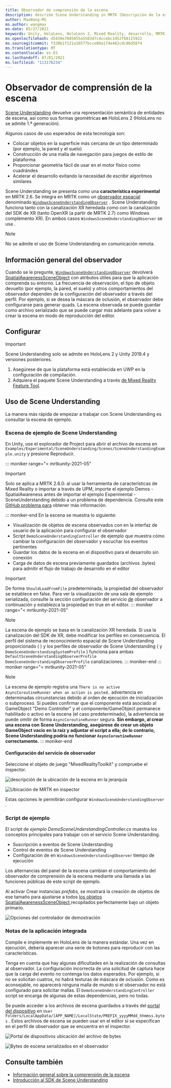 ```yaml
---
title: Observador de comprensión de la escena
description: describe Scene Understanding in MRTK (Descripción de la escena en MRTK)
author: MaxWang-MS
ms.author: wangmax
ms.date: 05/27/2021
keywords: Unity, HoloLens, HoloLens 2, Mixed Reality, desarrollo, MRTK, Scene Understanding
ms.openlocfilehash: d5430e7885055a550347c4ccebc1452f68125922
ms.sourcegitcommit: f338b1f121a10577bcce08a174e462cdc86d5874
ms.translationtype: MT
ms.contentlocale: es-ES
ms.lasthandoff: 07/01/2021
ms.locfileid: "113176234"
---
```

# <a name="scene-understanding-observer"></a>Observador de comprensión de la escena

[Scene Understanding](/windows/mixed-reality/scene-understanding) devuelve una representación semántica de entidades de escena, así como sus formas geométricas __en__ HoloLens 2 (HoloLens no se admite 1.ª generación).

Algunos casos de uso esperados de esta tecnología son:
* Colocar objetos en la superficie más cercana de un tipo determinado (por ejemplo, la pared y el suelo)
* Construcción de una malla de navegación para juegos de estilo de plataforma
* Proporcionar geometría fácil de usar en el motor físico como cuadrándes
* Acelerar el desarrollo evitando la necesidad de escribir algoritmos similares

Scene Understanding se presenta como una __característica experimental__ en MRTK 2.6. Se integra en MRTK como un [observador espacial](spatial-awareness-getting-started.md#register-observers) denominado [`WindowsSceneUnderstandingObserver`](xref:Microsoft.MixedReality.Toolkit.WindowsSceneUnderstanding.Experimental.WindowsSceneUnderstandingObserver) . Scene Understanding funciona tanto con la canalización XR heredada como con la canalización del SDK de XR (tanto OpenXR (a partir de MRTK 2.7) como Windows complemento XR). En ambos casos `WindowsSceneUnderstandingObserver` se usa .

> [!NOTE] 
> No se admite el uso de Scene Understanding en comunicación remota.

## <a name="observer-overview"></a>Información general del observador

Cuando se le pregunte, [`WindowsSceneUnderstandingObserver`](xref:Microsoft.MixedReality.Toolkit.WindowsSceneUnderstanding.Experimental.WindowsSceneUnderstandingObserver) devolverá [SpatialAwarenessSceneObject](xref:Microsoft.MixedReality.Toolkit.Experimental.SpatialAwareness.SpatialAwarenessSceneObject) con atributos útiles para que la aplicación comprenda su entorno. La frecuencia de observación, el tipo de objeto devuelto (por ejemplo, la pared, el suelo) y otros comportamientos del observador dependen de la configuración del observador a través del perfil. Por ejemplo, si se desea la máscara de oclusión, el observador debe configurarse para generar quads. La escena observada se puede guardar como archivo serializado que se puede cargar más adelante para volver a crear la escena en modo de reproducción del editor.

## <a name="setup"></a>Configurar

> [!IMPORTANT]
> Scene Understanding solo se admite en HoloLens 2 y Unity 2019.4 y versiones posteriores.

1. Asegúrese de que la plataforma está establecida en UWP en la configuración de compilación.
1. Adquiera el paquete Scene Understanding a través [de Mixed Reality Feature Tool](https://aka.ms/MRFeatureTool).

## <a name="using-scene-understanding"></a>Uso de Scene Understanding

La manera más rápida de empezar a trabajar con Scene Understanding es consultar la escena de ejemplo.

### <a name="scene-understanding-sample-scene"></a>Escena de ejemplo de Scene Understanding

En Unity, use el explorador de Project para abrir el archivo de escena en `Examples/Experimental/SceneUnderstanding/Scenes/SceneUnderstandingExample.unity` y presione Reproducir.

::: moniker range="< mrtkunity-2021-05"
> [!IMPORTANT]
> Solo se aplica a MRTK 2.6.0: al usar la herramienta de características de Mixed Reality o importar a través de UPM, importe el ejemplo Demos - SpatialAwareness antes de importar el ejemplo Experimental - SceneUnderstanding debido a un problema de dependencia. Consulte este [GitHub problema para](https://github.com/microsoft/MixedRealityToolkit-Unity/issues/9431) obtener más información.

::: moniker-end
En la escena se muestra lo siguiente:

* Visualización de objetos de escena observados con en la interfaz de usuario de la aplicación para configurar el observador
* Script `DemoSceneUnderstandingController` de ejemplo que muestra cómo cambiar la configuración del observador y escuchar los eventos pertinentes
* Guardar los datos de la escena en el dispositivo para el desarrollo sin conexión
* Carga de datos de escena previamente guardados (archivos .bytes) para admitir el flujo de trabajo de desarrollo en el editor

> [!IMPORTANT]
> De forma `ShouldLoadFromFile` predeterminada, la propiedad del observador se establece en false. Para ver la visualización de una sala de ejemplo serializada, consulte la sección configuración del servicio [de](#configuring-the-observer-service) observador a continuación y establezca la propiedad en true en el editor.
::: moniker range="< mrtkunity-2021-05"

> [!NOTE] 
> La escena de ejemplo se basa en la canalización XR heredada. Si usa la canalización del SDK de XR, debe modificar los perfiles en consecuencia. El perfil del sistema de reconocimiento espacial de Scene Understanding proporcionado ( ) y los perfiles de observador de Scene Understanding ( y `DemoSceneUnderstandingSystemProfile` ) funciona para ambas `DefaultSceneUnderstandingObserverProfile` `DemoSceneUnderstandingObserverProfile` canalizaciones.
::: moniker-end
::: moniker range="= mrtkunity-2021-05"

> [!NOTE] 
> La escena de ejemplo registra una `There is no active AsyncCoroutineRunner when an action is posted.` advertencia en determinadas circunstancias debido al orden de ejecución de inicialización o subproceso. Si puedes confirmar que el componente está asociado al GameObject "Demo Controller" y el componente/GameObject permanece habilitado o activo en la escena (el caso predeterminado), la advertencia se puede omitir de forma `AsyncCoroutineRunner` segura. **Sin embargo, al crear una escena con Scene Understanding, asegúrese de crear un objeto GameObject vacío en la raíz y adjuntar el script a ella; de lo contrario, Scene Understanding podría no funcionar `AsyncCoroutineRunner` correctamente.**
::: moniker-end

#### <a name="configuring-the-observer-service"></a>Configuración del servicio de observador

Seleccione el objeto de juego "MixedRealityToolkit" y compruebe el inspector.

![descripción de la ubicación de la escena en la jerarquía](../images/spatial-awareness/MRTKHierarchy.png)

![Ubicación de MRTK en inspector](../images/spatial-awareness/MRTKLocation.png)

Estas opciones le permitirán configurar `WindowsSceneUnderstandingObserver` .

### <a name="example-script"></a>Script de ejemplo

El script de _ejemplo DemoSceneUnderstandingController.cs_ muestra los conceptos principales para trabajar con el servicio Scene Understanding.

* Suscripción a eventos de Scene Understanding
* Control de eventos de Scene Understanding
* Configuración de en `WindowsSceneUnderstandingObserver` tiempo de ejecución

Los alternancias del panel de la escena cambian el comportamiento del observador de comprensión de la escena mediante una llamada a las funciones públicas de este script de ejemplo.

Al activar Crear instancias *prefabs,* se mostrará la creación de objetos de ese tamaño para ajustarse a todos [los objetos SpatialAwarenessSceneObject,](xref:Microsoft.MixedReality.Toolkit.Experimental.SpatialAwareness.SpatialAwarenessSceneObject)recopilados perfectamente bajo un objeto primario.

![Opciones del controlador de demostración](../images/spatial-awareness/Controller.png)

### <a name="built-app-notes"></a>Notas de la aplicación integrada

Compile e implemente en HoloLens de la manera estándar. Una vez en ejecución, debería aparecer una serie de botones para reproducir con las características.

Tenga en cuenta que hay algunas dificultades en la realización de consultas al observador. La configuración incorrecta de una solicitud de captura hace que la carga del evento no contenga los datos esperados. Por ejemplo, si no se solicitan cuatros, no habrá texturas de máscara de oclusión. Como es aconsejable, no aparecerá ninguna malla de mundo si el observador no está configurado para solicitar mallas. El `DemoSceneUnderstandingController` script se encarga de algunas de estas dependencias, pero no todas.

Se puede acceder a los archivos de escena guardados a través del [portal del dispositivo](/windows/mixed-reality/using-the-windows-device-portal) en `User Folders/LocalAppData/[APP_NAME]/LocalState/PREFIX_yyyyMMdd_hhmmss.bytes` . Estos archivos de escena se pueden usar en el editor si se especifican en el perfil de observador que se encuentra en el inspector.

![Portal de dispositivos ubicación del archivo de bytes](../images/spatial-awareness/BytesInDevicePortal.png)

![Bytes de escena serializados en el observador](../images/spatial-awareness/BytesLocationInObserver.png)

## <a name="see-also"></a>Consulte también

* [Información general sobre la comprensión de la escena](/windows/mixed-reality/scene-understanding)
* [Introducción al SDK de Scene Understanding](/windows/mixed-reality/scene-understanding-sdk)
